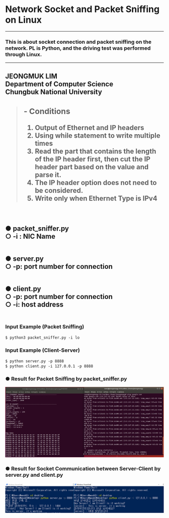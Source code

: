 # Network Socket and Packet Sniffing on Linux
-------------------------------------------------------
### This is about socket connection and packet sniffing on the network. PL is Python, and the driving test was performed through Linux.
-------------------------------------------------------
<h2> JEONGMUK LIM <br>
Department of Computer Science<br>
Chungbuk National University<br>

> ### - Conditions<br>
>
> 1) Output of Ethernet and IP headers <br>
> 2) Using while statement to write multiple times <br>
> 3) Read the part that contains the length of the IP header first, then cut the IP header part based on the value and parse it. <br>
> 4) The IP header option does not need to be considered. <br>
> 5) Write only when Ethernet Type is IPv4 <br>

<br>
<br>
  ● packet_sniffer.py <br>
  ○ -i : NIC Name <br>
<br>

● server.py <br>
○ -p: port number for connection <br>
<br>

● client.py <br>
○ -p: port number for connection <br>
○ -i:  host address <br>
<br>


### Input Example (Packet Sniffing)
	$ python3 packet_sniffer.py -i lo
	
### Input Example (Client-Server)
	$ python server.py -p 8888
	$ python client.py -i 127.0.0.1 -p 8888
  
### ● Result for Packet Sniffing by packet_sniffer.py

![alt text](https://github.com/mook6688/Network-Socket-and-Packet-Sniffing-on-Linux/blob/master/Result/result.png)

### ● Result for Socket Communication between Server-Client by server.py and client.py

![alt text](https://github.com/mook6688/Network-Socket-and-Packet-Sniffing-on-Linux/blob/master/Result/result(server-client).png)



